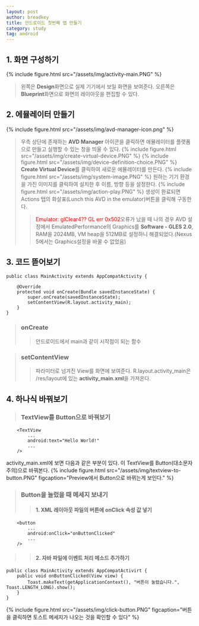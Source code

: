 ```yaml
---
layout: post
author: breadkey
title: 안드로이드 첫번째 앱 만들기
category: study
tag: android
---
```

## 1. 화면 구성하기


{% include figure.html src="/assets/img/activity-main.PNG" %}
> 왼쪽은 **Design**화면으로 실제 기기에서 보일 화면을 보여준다. 오른쪽은 **Blueprint**화면으로 화면의 레이아웃을 편집할 수 있다.

## 2. 에뮬레이터 만들기
{% include figure.html src="/assets/img/avd-manager-icon.png" %}
> 우측 상단에 존재하는 **AVD Manager** 아이콘을 클릭하면 애뮬레이터를 플랫폼으로 만들고 실행할 수 있는 창을 띄울 수 있다.
{% include figure.html src="/assets/img/create-virtual-device.PNG" %}
{% include figure.html src="/assets/img/device-definition-choice.PNG" %}
> **Create Virtual Device**를 클릭하여 새로운 에뮬레이터를 만든다.
{% include figure.html src="/assets/img/system-image.PNG" %}
> 원하는 기기 환경을 가진 이미지를 클릭하여 설치한 후 이름, 방향 등을 설정한다.
{% include figure.html src="/assets/img/action-play.PNG" %}
> 생성이 완료되면 Actions 탭의 화살표(Lunch this AVD in the emulator)버튼을 클릭해 구동한다.
>> <span style="color: red">Emulator: glClear4?? GL err 0x502</span>오류가 났을 때 나의 경우 AVD 설정에서 EmulatedPerformance의 Graphics를 **Software - GLES 2.0**, RAM을 2024MB, VM heap을 512MB로 설정하니 해결되었다.(Nexus 5에서는 Graphics설정을 바꿀 수 없었음)

## 3. 코드 뜯어보기
```
public class MainActivity extends AppCompatActivity {

    @Override
    protected void onCreate(Bundle savedInstanceState) {
        super.onCreate(savedInstanceState);
        setContentView(R.layout.activity_main);
    }
}
```
> ### onCreate
>> 안드로이드에서 main과 같이 시작점이 되는 함수

> ### setContentView
>> 파라미터로 넘겨진 View를 화면에 보여준다. R.layout.activity_main은 /res/layout에 있는 **activity_main.xml**을 가져온다.

## 4. 하나식 바꿔보기
> ### TextView를 Button으로 바꿔보기
```
	<TextView
		...
		android:text="Hello World!"
		...
	/>
```
activity_main.xml에 보면 다음과 같은 부분이 있다. 이 TextView를 Button(대소문자 주의)으로 바꿔본다.
{% include figure.html src="/assets/img/textview-to-button.PNG" figcaption="Preview에서 Button으로 바뀌는게 보인다." %}
> ### Button을 눌렀을 때 메세지 보내기
>> #### 1. XML 레이아웃 파일의 버튼에 onClick 속성 값 넣기
```
	<button
		...
		android:onClick="onButtonClicked"
		...
	/>
```
>> #### 2. 자바 파일에 이벤트 처리 메소드 추가하기
```
public class MainActivity extends AppCompatActivirt {
    public void onButtonClicked(View view) {
        Toast.makeText(getApplicationContext(), "버튼이 눌렸습니다.", Toast.LENGTH_LONG).show();
    }
}
```
{% include figure.html src="/assets/img/click-button.PNG" figcaption="버튼을 클릭하면 토스트 메세지가 나오는 것을 확인할 수 있다" %}